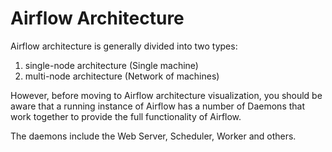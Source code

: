 # Airflow Architecture

Airflow architecture is generally divided into two types:

1) single-node architecture (Single machine)
2) multi-node architecture (Network of machines)

However, before moving to Airflow architecture visualization, you should be aware that a running instance of Airflow has a number of Daemons that work together to provide the full functionality of Airflow.

The daemons include the Web Server, Scheduler, Worker and others.
